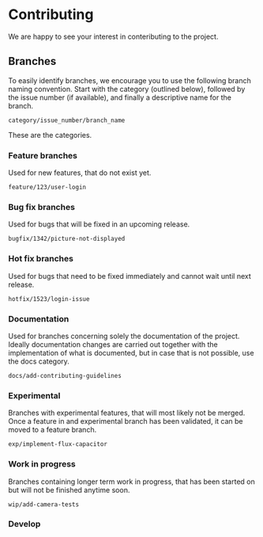 # Contributing

We are happy to see your interest in conteributing to the project. 

## Branches

To easily identify branches, we encourage you to use the following branch naming convention. Start with the category (outlined below), followed by the issue number (if available), and finally a descriptive name for the branch.

`category/issue_number/branch_name`

These are the categories.

### Feature branches

Used for new features, that do not exist yet.

`feature/123/user-login`

### Bug fix branches

Used for bugs that will be fixed in an upcoming release.

`bugfix/1342/picture-not-displayed`

### Hot fix branches

Used for bugs that need to be fixed immediately and cannot wait until next release.

`hotfix/1523/login-issue`

### Documentation
Used for branches concerning solely the documentation of the project. Ideally documentation changes are carried out together with the implementation of what is documented, but in case that is not possible, use the docs category.

`docs/add-contributing-guidelines`

### Experimental

Branches with experimental features, that will most likely not be merged. Once a feature in and experimental branch has been validated, it can be moved to a feature branch.

`exp/implement-flux-capacitor`

### Work in progress

Branches containing longer term work in progress, that has been started on but will not be finished anytime soon.

`wip/add-camera-tests`

### Develop